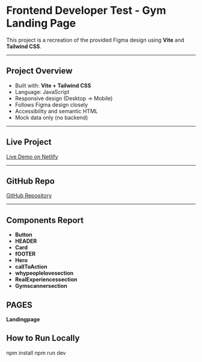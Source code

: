 
# Frontend Developer Test - Gym Landing Page

This project is a recreation of the provided Figma design using **Vite** and **Tailwind CSS**.

---

## Project Overview

- Built with: **Vite + Tailwind CSS**
- Language: JavaScript
- Responsive design (Desktop → Mobile)
- Follows Figma design closely
- Accessibility and semantic HTML
- Mock data only (no backend)

---

## Live Project

[Live Demo on Netlify](https://gym-test-66b562.netlify.app/)

---

## GitHub Repo

[GitHub Repository](https://github.com/Rayyanscode/Gym-Landing-page)

---

## Components Report

- **Button**
- **HEADER**
- **Card**
- **fOOTER**
- **Hero**
- **callToAction**
- **whypeoplelovesection**
- **RealExperiencessection**
- **Gymscannersection**


## PAGES

**Landingpage**



## How to Run Locally

npm install
npm run dev

